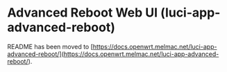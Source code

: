 # Advanced Reboot Web UI (luci-app-advanced-reboot)

README has been moved to [https://docs.openwrt.melmac.net/luci-app-advanced-reboot/](<https://docs.openwrt.melmac.net/luci-app-advanced-reboot/>).

